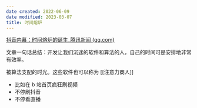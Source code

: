 ```yaml
---
date created: 2022-06-09
date modified: 2023-03-07
title: 时间熔炉
---
```


[抖音内幕：时间熔炉的诞生_腾讯新闻 (qq.com)](https://new.qq.com/omn/20201026/20201026A01KII00.html)

文章一句话总结：开发让我们沉迷的软件和算法的人，自己的时间可是安排地非常有效率。

被算法支配的时光。这些软件也可以称为 [[注意力商人]]

 - 比如在 b 站首页疯狂刷视频
 - 不停刷抖音
 - 不停看直播
